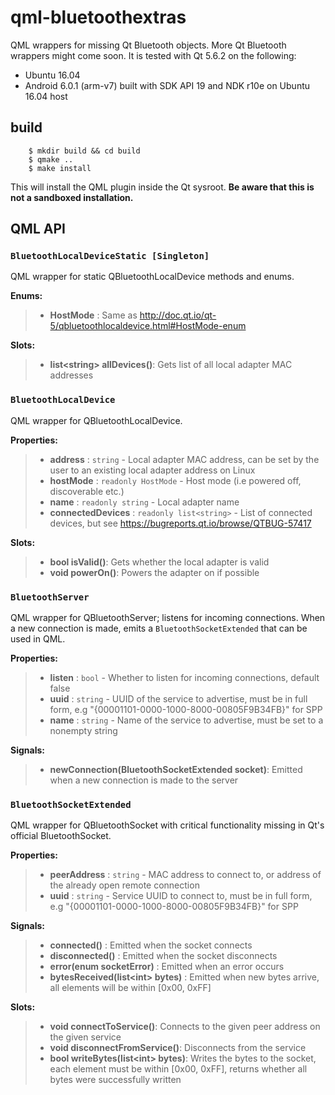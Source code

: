 qml-bluetoothextras
===================

QML wrappers for missing Qt Bluetooth objects. More Qt Bluetooth wrappers might come soon. It is tested with Qt 5.6.2 on
the following:

  - Ubuntu 16.04
  - Android 6.0.1 (arm-v7) built with SDK API 19 and NDK r10e on Ubuntu 16.04 host

build
-----

```
    $ mkdir build && cd build
    $ qmake ..
    $ make install
```

This will install the QML plugin inside the Qt sysroot. **Be aware that this is not a sandboxed installation.**

QML API
-------

### `BluetoothLocalDeviceStatic [Singleton]`

QML wrapper for static QBluetoothLocalDevice methods and enums.

**Enums:**

>  - **HostMode** : Same as http://doc.qt.io/qt-5/qbluetoothlocaldevice.html#HostMode-enum

**Slots:**

>  - **list&lt;string&gt; allDevices()**: Gets list of all local adapter MAC addresses

### `BluetoothLocalDevice`

QML wrapper for QBluetoothLocalDevice.

**Properties:**

>  - **address** :  `string` - Local adapter MAC address, can be set by the user to an existing local adapter address on Linux
>  - **hostMode** : `readonly HostMode` -  Host mode (i.e powered off, discoverable etc.)
>  - **name** :     `readonly string` -  Local adapter name
>  - **connectedDevices** : `readonly list<string>` - List of connected devices, but see https://bugreports.qt.io/browse/QTBUG-57417

**Slots:**

>  - **bool isValid()**: Gets whether the local adapter is valid
>  - **void powerOn()**: Powers the adapter on if possible

### `BluetoothServer`

QML wrapper for QBluetoothServer; listens for incoming connections. When a new connection is made, emits a
`BluetoothSocketExtended` that can be used in QML.

**Properties:**

>  - **listen** :   `bool` -    Whether to listen for incoming connections, default false
>  - **uuid** :     `string` -  UUID of the service to advertise, must be in full form, e.g "{00001101-0000-1000-8000-00805F9B34FB}" for SPP
>  - **name** :     `string` -  Name of the service to advertise, must be set to a nonempty string

**Signals:**

>  - **newConnection(BluetoothSocketExtended socket)**: Emitted when a new connection is made to the server

### `BluetoothSocketExtended`

QML wrapper for QBluetoothSocket with critical functionality missing in Qt's official BluetoothSocket.

**Properties:**

>  - **peerAddress** :  `string` -  MAC address to connect to, or address of the already open remote connection
>  - **uuid** :         `string` -  Service UUID to connect to, must be in full form, e.g "{00001101-0000-1000-8000-00805F9B34FB}" for SPP

**Signals:**

>  - **connected()** :                      Emitted when the socket connects
>  - **disconnected()** :                   Emitted when the socket disconnects
>  - **error(enum socketError)** :          Emitted when an error occurs
>  - **bytesReceived(list&lt;int&gt; bytes)** :   Emitted when new bytes arrive, all elements will be within [0x00, 0xFF]

**Slots:**

>  - **void connectToService()**:           Connects to the given peer address on the given service
>  - **void disconnectFromService()**:      Disconnects from the service
>  - **bool writeBytes(list&lt;int&gt; bytes)**:  Writes the bytes to the socket, each element must be within [0x00, 0xFF], returns whether all bytes were successfully written
